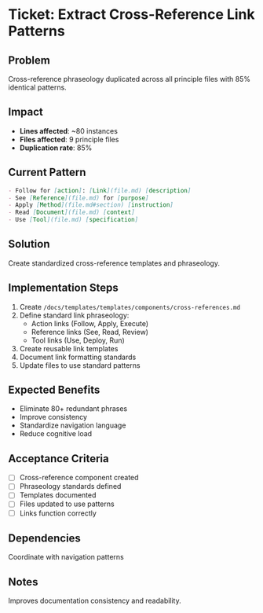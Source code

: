 
# Ticket: Extract Cross-Reference Link Patterns

## Problem
Cross-reference phraseology duplicated across all principle files with 85% identical patterns.

## Impact
- **Lines affected**: ~80 instances
- **Files affected**: 9 principle files
- **Duplication rate**: 85%

## Current Pattern
```markdown
- Follow for [action]: [Link](file.md) [description]
- See [Reference](file.md) for [purpose]
- Apply [Method](file.md#section) [instruction]
- Read [Document](file.md) [context]
- Use [Tool](file.md) [specification]
```

## Solution
Create standardized cross-reference templates and phraseology.

## Implementation Steps
1. Create `/docs/templates/templates/components/cross-references.md`
2. Define standard link phraseology:
   - Action links (Follow, Apply, Execute)
   - Reference links (See, Read, Review)
   - Tool links (Use, Deploy, Run)
3. Create reusable link templates
4. Document link formatting standards
5. Update files to use standard patterns

## Expected Benefits
- Eliminate 80+ redundant phrases
- Improve consistency
- Standardize navigation language
- Reduce cognitive load

## Acceptance Criteria
- [ ] Cross-reference component created
- [ ] Phraseology standards defined
- [ ] Templates documented
- [ ] Files updated to use patterns
- [ ] Links function correctly

## Dependencies
Coordinate with navigation patterns

## Notes
Improves documentation consistency and readability.
